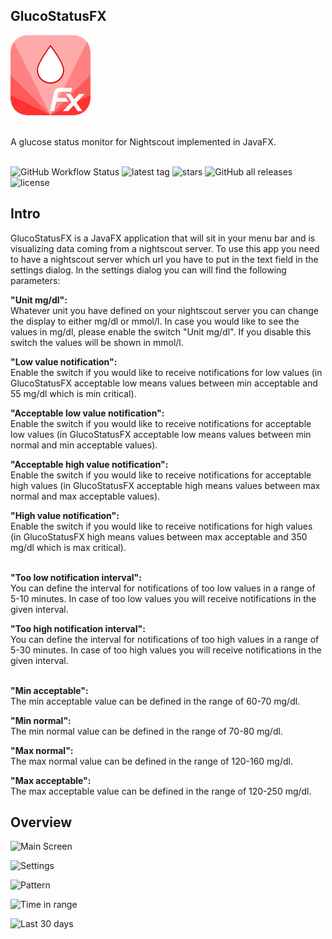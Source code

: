 ## GlucoStatusFX

![banner](https://github.com/HanSolo/glucostatusfx/raw/main/src/main/resources/eu/hansolo/fx/glucostatus/icon128x128.png)

<br>
A glucose status monitor for Nightscout implemented in JavaFX.

<br>
<br>

![GitHub Workflow Status](https://img.shields.io/github/workflow/status/HanSolo/glucostatusfx/ci)
![latest tag](https://badgen.net/github/tag/HanSolo/glucostatusfx)
![stars](https://badgen.net/github/stars/HanSolo/glucostatusfx)
![GitHub all releases](https://img.shields.io/github/downloads/HanSolo/glucostatusfx/total)
![license](https://badgen.net/github/license/HanSolo/discocli)

## Intro
GlucoStatusFX is a JavaFX application that will sit in your menu bar and is visualizing
data coming from a nightscout server.
To use this app you need to have a nightscout server which url you have to put in the
text field in the settings dialog.
In the settings dialog you can will find the following parameters:

<b>"Unit mg/dl":</b><br>
Whatever unit you have defined on your nightscout server you can change the display to either mg/dl or mmol/l. In case you would like to see the values in mg/dl, please enable the switch "Unit mg/dl". If you disable this switch the values will be shown in mmol/l.

<b>"Low value notification":</b><br>
Enable the switch if you would like to receive notifications for low values (in GlucoStatusFX acceptable low means values between min acceptable and 55 mg/dl which is min critical).

<b>"Acceptable low value notification":</b><br>
Enable the switch if you would like to receive notifications for acceptable low values (in GlucoStatusFX acceptable low means values between min normal and min acceptable values).

<b>"Acceptable high value notification":</b><br>
Enable the switch if you would like to receive notifications for acceptable high values (in GlucoStatusFX acceptable high means values between max normal and max acceptable values).

<b>"High value notification":</b><br>
Enable the switch if you would like to receive notifications for high values (in GlucoStatusFX high means values between max acceptable and 350 mg/dl which is max critical).

<br>
<b>"Too low notification interval":</b><br>
You can define the interval for notifications of too low values in a range of 5-10 minutes. In case of too low values you will receive notifications in the given interval.

<b>"Too high notification interval":</b><br>
You can define the interval for notifications of too high values in a range of 5-30 minutes. In case of too high values you will receive notifications in the given interval.

<br>
<b>"Min acceptable":</b><br>
The min acceptable value can be defined in the range of 60-70 mg/dl.

<b>"Min normal":</b><br>
The min normal value can be defined in the range of 70-80 mg/dl.

<b>"Max normal":</b><br>
The max normal value can be defined in the range of 120-160 mg/dl.

<b>"Max acceptable":</b><br>
The max acceptable value can be defined in the range of 120-250 mg/dl.

## Overview
![Main Screen](https://i.ibb.co/wQmZXJq/Gluco-Status-FX.png)

![Settings](https://i.ibb.co/BT53NY4/Monosnap-2022-01-14-16-25-06.png)

![Pattern](https://i.ibb.co/6Rz4kZ6/Monosnap-2022-01-14-16-25-19.png)

![Time in range](https://i.ibb.co/1Gmh6tx/Monosnap-2022-01-14-16-25-32.png)

![Last 30 days](https://i.ibb.co/zbZxTps/Thirty-Days-View.png)
